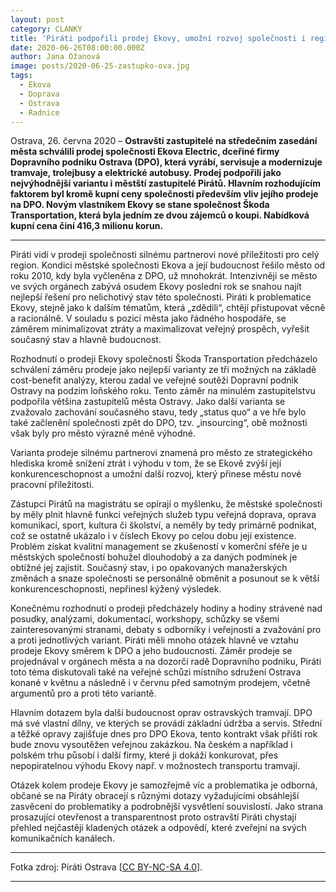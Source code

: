 ```yaml
---
layout: post
category: CLANKY
title: 'Piráti podpořili prodej Ekovy, umožní rozvoj společnosti i regionu'
date: 2020-06-26T08:00:00.000Z
author: Jana Ožanová
image: posts/2020-06-25-zastupko-ova.jpg
tags:
  - Ekova
  - Doprava
  - Ostrava
  - Radnice
---
```


Ostrava, 26. června 2020 – **Ostravští zastupitelé na středečním zasedání města schválili prodej společnosti Ekova Electric, dceřiné firmy Dopravního podniku Ostrava (DPO), která vyrábí, servisuje a modernizuje tramvaje, trolejbusy a elektrické autobusy. Prodej podpořili jako nejvýhodnější variantu i městští zastupitelé Pirátů. Hlavním rozhodujícím faktorem byl kromě kupní ceny společnosti především vliv jejího prodeje na DPO. Novým vlastníkem Ekovy se stane společnost Škoda Transportation, která byla jedním ze dvou zájemců o koupi. Nabídková kupní cena činí 416,3 milionu korun.**

<hr />

Piráti vidí v prodeji společnosti silnému partnerovi nové příležitosti pro celý region. Kondici městské společnosti Ekova a její budoucnost řešilo město od roku 2010, kdy byla vyčleněna z DPO, už mnohokrát. Intenzivněji se město ve svých orgánech zabývá osudem Ekovy poslední rok se snahou najít nejlepší řešení pro nelichotivý stav této společnosti. Piráti k problematice Ekovy, stejně jako k dalším tématům, která &bdquo;zdědili&ldquo;, chtějí přistupovat věcně a racionálně. V souladu s pozicí města jako řádného hospodáře, se záměrem minimalizovat ztráty a maximalizovat veřejný prospěch, vyřešit současný stav a hlavně budoucnost.

Rozhodnutí o prodeji Ekovy společnosti Škoda Transportation předcházelo schválení záměru prodeje jako nejlepší varianty ze tří možných na základě cost-benefit analýzy, kterou zadal ve veřejné soutěži Dopravní podnik Ostravy na podzim loňského roku. Tento záměr na minulém zastupitelstvu podpořila většina zastupitelů města Ostravy. Jako další varianta se zvažovalo zachování současného stavu, tedy &bdquo;status quo&ldquo; a ve hře bylo také začlenění společnosti zpět do DPO, tzv. &bdquo;insourcing&ldquo;, obě možnosti však byly pro město výrazně méně výhodné.

Varianta prodeje silnému partnerovi znamená pro město ze strategického hlediska kromě snížení ztrát i výhodu v tom, že se Ekově zvýší její konkurenceschopnost a umožní další rozvoj, který přinese městu nové pracovní příležitosti.

Zástupci Pirátů na magistrátu se opírají o myšlenku, že městské společnosti by měly plnit hlavně funkci veřejných služeb typu veřejná doprava, oprava komunikací, sport, kultura či školství, a neměly by tedy primárně podnikat, což se ostatně ukázalo i v číslech Ekovy po celou dobu její existence. Problém získat kvalitní management se zkušeností v komerční sféře je u městských společností bohužel dlouhodobý a za daných podmínek je obtížné jej zajistit. Současný stav, i po opakovaných manažerských změnách a snaze společnosti se personálně obměnit a posunout se k větší konkurenceschopnosti, nepřinesl kýžený výsledek.

Konečnému rozhodnutí o prodeji předcházely hodiny a hodiny strávené nad posudky, analýzami, dokumentací, workshopy, schůzky se všemi zainteresovanými stranami, debaty s odborníky i veřejností a zvažování pro a proti jednotlivých variant. Piráti měli mnoho otázek hlavně ve vztahu prodeje Ekovy směrem k DPO a jeho budoucnosti. Záměr prodeje se projednával v orgánech města a na dozorčí radě Dopravního podniku, Piráti toto téma diskutovali také na veřejné schůzi místního sdružení Ostrava konané v květnu a následně i v červnu před samotným prodejem, včetně argumentů pro a proti této variantě.

Hlavním dotazem byla další budoucnost oprav ostravských tramvají. DPO má své vlastní dílny, ve kterých se provádí základní údržba a servis. Střední a těžké opravy zajišťuje dnes pro DPO Ekova, tento kontrakt však příští rok bude znovu vysoutěžen veřejnou zakázkou. Na českém a například i polském trhu působí i další firmy, které ji dokáží konkurovat, přes nepopiratelnou výhodu Ekovy např. v možnostech transportu tramvají. 

Otázek kolem prodeje Ekovy je samozřejmě víc a problematika je odborná, občané se na Piráty obracejí s různými dotazy vyžadujícími obsáhlejší zasvěcení do problematiky a podrobnější vysvětlení souvislostí. Jako strana prosazující otevřenost a transparentnost proto ostravští Piráti chystají přehled nejčastěji kladených otázek a odpovědí, které zveřejní na svých komunikačních kanálech.

---

Fotka zdroj: Piráti Ostrava \[[CC BY-NC-SA 4.0](https://creativecommons.org/licenses/by-nc-sa/4.0/deed.cs)\].

- - -
